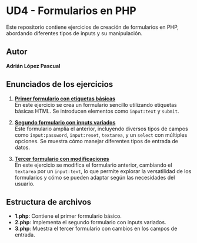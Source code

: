 # UD4 - Formularios en PHP

Este repositorio contiene ejercicios de creación de formularios en PHP, abordando diferentes tipos de inputs y su manipulación.

## Autor

**Adrián López Pascual**

## Enunciados de los ejercicios

1. **[Primer formulario con etiquetas básicas](./1.php)**  
   En este ejercicio se crea un formulario sencillo utilizando etiquetas básicas HTML. Se introducen elementos como `input:text` y `submit`.

2. **[Segundo formulario con inputs variados](./2.php)**  
   Este formulario amplía el anterior, incluyendo diversos tipos de campos como `input:password`, `input:reset`, `textarea`, y un `select` con múltiples opciones. Se muestra cómo manejar diferentes tipos de entrada de datos.

3. **[Tercer formulario con modificaciones](./3.php)**  
   En este ejercicio se modifica el formulario anterior, cambiando el `textarea` por un `input:text`, lo que permite explorar la versatilidad de los formularios y cómo se pueden adaptar según las necesidades del usuario.

## Estructura de archivos

- **1.php**: Contiene el primer formulario básico.
- **2.php**: Implementa el segundo formulario con inputs variados.
- **3.php**: Muestra el tercer formulario con cambios en los campos de entrada.
